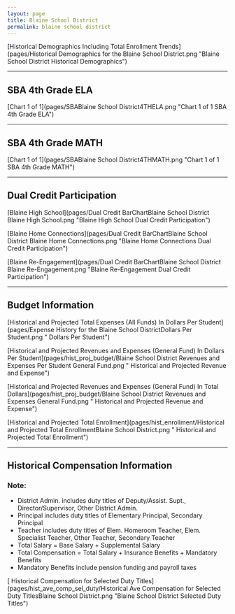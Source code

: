 ```yaml
---
layout: page
title: Blaine School District
permalink: blaine school district
---
```



[Historical Demographics Including Total Enrollment Trends](pages/Historical Demographics for the Blaine School District.png "Blaine School District Historical Demographics")

___

## SBA 4th Grade ELA

[Chart 1 of 1](pages/SBABlaine School District4THELA.png "Chart 1 of 1 SBA 4th Grade ELA")


___

## SBA 4th Grade MATH

[Chart 1 of 1](pages/SBABlaine School District4THMATH.png "Chart 1 of 1 SBA 4th Grade MATH")


___

## Dual Credit Participation

[Blaine High School](pages/Dual Credit BarChartBlaine School District Blaine High School.png "Blaine High School Dual Credit Participation")

[Blaine Home Connections](pages/Dual Credit BarChartBlaine School District Blaine Home Connections.png "Blaine Home Connections Dual Credit Participation")

[Blaine Re-Engagement](pages/Dual Credit BarChartBlaine School District Blaine Re-Engagement.png "Blaine Re-Engagement Dual Credit Participation")


___

## Budget Information

[Historical and Projected Total Expenses (All Funds) In Dollars Per Student](pages/Expense History for the Blaine School DistrictDollars Per Student.png " Dollars Per Student")

[Historical and Projected Revenues and Expenses (General Fund) In Dollars Per Student](pages/hist_proj_budget/Blaine School District Revenues and Expenses Per Student General Fund.png " Historical and Projected Revenue and Expense")

[Historical and Projected Revenues and Expenses (General Fund) In Total Dollars](pages/hist_proj_budget/Blaine School District Revenues and Expenses General Fund.png " Historical and Projected Revenue and Expense")

[Historical and Projected Total Enrollment](pages/hist_enrollment/Historical and Projected Total EnrollmentBlaine School District.png " Historical and Projected Total Enrollment")


___

## Historical Compensation Information
### Note:
- District Admin. includes duty titles of Deputy/Assist. Supt., Director/Supervisor, Other District Admin.
- Principal includes duty titles of Elementary Principal, Secondary Principal
- Teacher includes duty titles of Elem. Homeroom Teacher, Elem. Specialist Teacher, Other Teacher, Secondary Teacher
- Total Salary = Base Salary + Supplemental Salary
- Total Compensation = Total Salary + Insurance Benefits + Mandatory Benefits
- Mandatory Benefits include pension funding and payroll taxes

[ Historical Compensation for Selected Duty Titles](pages/hist_ave_comp_sel_duty/Historical Ave Compensation for Selected Duty TitlesBlaine School District.png "Blaine School District Selected Duty Titles")

